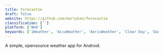 ```yaml
---
title: Forecastie
draft: false 
website: https://github.com/martykan/forecastie
classification: ['']
platform: ['Web']
keywords: ['1Weather', 'AccuWeather', 'AerisWeather', 'Clear Day', 'Dark Sky for Web', 'ForecaWeather', 'MetarWeather', 'The Weather Channel', 'Today Weather', 'Ventusky', 'Weather Timeline', 'Weather Underground', 'WeatherMate', 'WeatherMetro', 'Weatherspark', 'Windy', 'World Weather', 'Yahoo Weather', 'YoWindow', 'Yr.no', 'iFroggles', 'sWeather']
---
```

A simple, opensource weather app for Android.